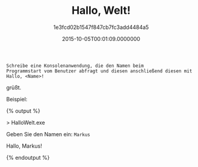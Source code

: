 ﻿---
author: 1e3fcd02b1547f847cb7fc3add4484a5
title: Hallo, Welt!
ratingMethod: Fixed
category: Grundlagen
stickAsBeginner: true
date: 2015-10-05T00:01:09.0000000
source: none
learningFocus: Intro
isDraft: false
includeTests: []
dependsOn: []
languages: []
state:
  passedCount: 509
  failedCount: 321
  hasError: false
  errorDescription: ''
  lastEditorId: 
  feasibilityIndex: 500000
  feasibilityIndexMod: 0
  difficultyRating: 20
  isPartOfBundle: false
  minEffort: 30 mins
  maxEffort: 8 hrs
  features: 
  activity: -47088
lastEdit: 2021-02-03T17:19:40.4411678+01:00

---
<code>Schreibe eine Konsolenanwendung, die den Namen beim Programmstart vom Benutzer abfragt und diesen anschließend diesen mit Hallo, &lt;Name&gt;!</code><p> grüßt.</p><p>Beispiel:</p><p>{% output %}</p><p>&gt; HalloWelt.exe</p><p>Geben Sie den Namen ein: `Markus`</p><p>Hallo, Markus!</p><p>{% endoutput %}</p>
